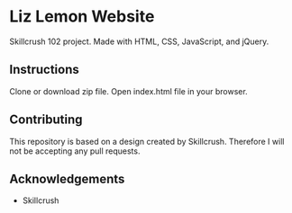 # Liz Lemon Website
Skillcrush 102 project. Made with HTML, CSS, JavaScript, and jQuery.

## Instructions
Clone or download zip file. Open index.html file in your browser.

## Contributing
This repository is based on a design created by Skillcrush. Therefore I will not be accepting any pull requests.

## Acknowledgements
* Skillcrush
